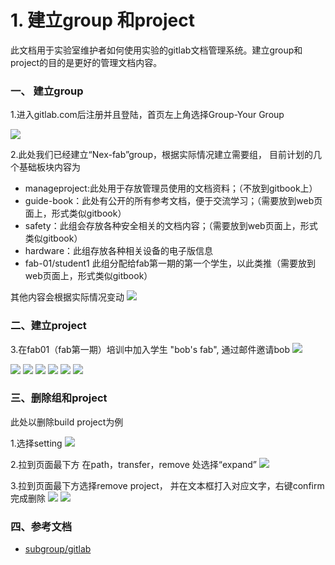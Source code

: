#  1. 建立group 和project

此文档用于实验室维护者如何使用实验的gitlab文档管理系统。建立group和project的目的是更好的管理文档内容。



### 一、 建立group

1.进入gitlab.com后注册并且登陆，首页左上角选择Group-Your Group

![](https://github.com/bobwu0214/dm360.github.io/raw/master/Img/gitlab1.png)

2.此处我们已经建立“Nex-fab”group，根据实际情况建立需要组，
目前计划的几个基础板块内容为

* manageproject:此处用于存放管理员使用的文档资料；（不放到gitbook上）
* guide-book：此处有公开的所有参考文档，便于交流学习；（需要放到web页面上，形式类似gitbook）
* safety：此组会存放各种安全相关的文档内容；（需要放到web页面上，形式类似gitbook）
* hardware：此组存放各种相关设备的电子版信息
* fab-01/student1  此组分配给fab第一期的第一个学生，以此类推（需要放到web页面上，形式类似gitbook）

其他内容会根据实际情况变动
![](https://github.com/bobwu0214/dm360.github.io/raw/master/Img/gitlab2.png)


### 二、建立project
3.在fab01（fab第一期）培训中加入学生 "bob's fab", 通过邮件邀请bob
![](https://github.com/bobwu0214/dm360.github.io/raw/master/Img/gitlab11.png)

![](https://github.com/bobwu0214/dm360.github.io/raw/master/Img/gitlab12.png)
![](https://github.com/bobwu0214/dm360.github.io/raw/master/Img/gitlab13.png)
![](https://github.com/bobwu0214/dm360.github.io/raw/master/Img/gitlab14.png)
![](https://github.com/bobwu0214/dm360.github.io/raw/master/Img/gitlab15.png)
![](https://github.com/bobwu0214/dm360.github.io/raw/master/Img/gitlab8.png)
![](https://github.com/bobwu0214/dm360.github.io/raw/master/Img/gitlab17.png)



### 三、删除组和project

此处以删除build project为例

1.选择setting
![](https://github.com/bobwu0214/dm360.github.io/raw/master/Img/gitlab18.png)

2.拉到页面最下方 在path，transfer，remove 处选择“expand”
![](https://github.com/bobwu0214/dm360.github.io/raw/master/Img/gitlab19.png)

3.拉到页面最下方选择remove project， 并在文本框打入对应文字，右键confirm完成删除
![](https://github.com/bobwu0214/dm360.github.io/raw/master/Img/gitlab20.png)
![](https://github.com/bobwu0214/dm360.github.io/raw/master/Img/gitlab21.png)




### 四、参考文档
* [subgroup/gitlab](https://docs.gitlab.com/ee/user/group/subgroups/)
